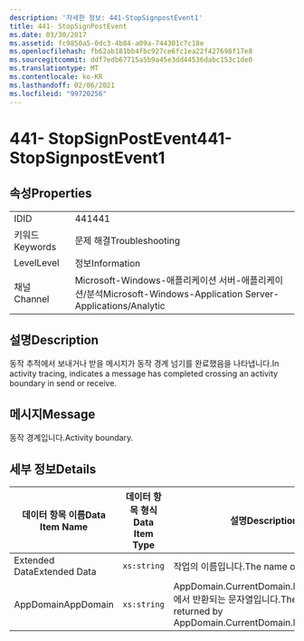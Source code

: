 ```yaml
---
description: '자세한 정보: 441-StopSignpostEvent1'
title: 441- StopSignPostEvent
ms.date: 03/30/2017
ms.assetid: fc9850a5-0dc3-4b84-a09a-744301c7c18e
ms.openlocfilehash: fb62ab181bb4fbc927ce6fc1ea22f427698f17e8
ms.sourcegitcommit: ddf7edb67715a5b9a45e3dd44536dabc153c1de0
ms.translationtype: MT
ms.contentlocale: ko-KR
ms.lasthandoff: 02/06/2021
ms.locfileid: "99720256"
---
```

# <a name="441--stopsignpostevent1"></a><span data-ttu-id="1a931-103">441- StopSignPostEvent</span><span class="sxs-lookup"><span data-stu-id="1a931-103">441- StopSignpostEvent1</span></span>

## <a name="properties"></a><span data-ttu-id="1a931-104">속성</span><span class="sxs-lookup"><span data-stu-id="1a931-104">Properties</span></span>  
  
|||  
|-|-|  
|<span data-ttu-id="1a931-105">ID</span><span class="sxs-lookup"><span data-stu-id="1a931-105">ID</span></span>|<span data-ttu-id="1a931-106">441</span><span class="sxs-lookup"><span data-stu-id="1a931-106">441</span></span>|  
|<span data-ttu-id="1a931-107">키워드</span><span class="sxs-lookup"><span data-stu-id="1a931-107">Keywords</span></span>|<span data-ttu-id="1a931-108">문제 해결</span><span class="sxs-lookup"><span data-stu-id="1a931-108">Troubleshooting</span></span>|  
|<span data-ttu-id="1a931-109">Level</span><span class="sxs-lookup"><span data-stu-id="1a931-109">Level</span></span>|<span data-ttu-id="1a931-110">정보</span><span class="sxs-lookup"><span data-stu-id="1a931-110">Information</span></span>|  
|<span data-ttu-id="1a931-111">채널</span><span class="sxs-lookup"><span data-stu-id="1a931-111">Channel</span></span>|<span data-ttu-id="1a931-112">Microsoft-Windows-애플리케이션 서버-애플리케이션/분석</span><span class="sxs-lookup"><span data-stu-id="1a931-112">Microsoft-Windows-Application Server-Applications/Analytic</span></span>|  
  
## <a name="description"></a><span data-ttu-id="1a931-113">설명</span><span class="sxs-lookup"><span data-stu-id="1a931-113">Description</span></span>  

 <span data-ttu-id="1a931-114">동작 추적에서 보내거나 받을 메시지가 동작 경계 넘기를 완료했음을 나타냅니다.</span><span class="sxs-lookup"><span data-stu-id="1a931-114">In activity tracing, indicates a message has completed crossing an activity boundary in send or receive.</span></span>  
  
## <a name="message"></a><span data-ttu-id="1a931-115">메시지</span><span class="sxs-lookup"><span data-stu-id="1a931-115">Message</span></span>  

 <span data-ttu-id="1a931-116">동작 경계입니다.</span><span class="sxs-lookup"><span data-stu-id="1a931-116">Activity boundary.</span></span>  
  
## <a name="details"></a><span data-ttu-id="1a931-117">세부 정보</span><span class="sxs-lookup"><span data-stu-id="1a931-117">Details</span></span>  
  
|<span data-ttu-id="1a931-118">데이터 항목 이름</span><span class="sxs-lookup"><span data-stu-id="1a931-118">Data Item Name</span></span>|<span data-ttu-id="1a931-119">데이터 항목 형식</span><span class="sxs-lookup"><span data-stu-id="1a931-119">Data Item Type</span></span>|<span data-ttu-id="1a931-120">설명</span><span class="sxs-lookup"><span data-stu-id="1a931-120">Description</span></span>|  
|--------------------|--------------------|-----------------|  
|<span data-ttu-id="1a931-121">Extended Data</span><span class="sxs-lookup"><span data-stu-id="1a931-121">Extended Data</span></span>|`xs:string`|<span data-ttu-id="1a931-122">작업의 이름입니다.</span><span class="sxs-lookup"><span data-stu-id="1a931-122">The name of the activity.</span></span>|  
|<span data-ttu-id="1a931-123">AppDomain</span><span class="sxs-lookup"><span data-stu-id="1a931-123">AppDomain</span></span>|`xs:string`|<span data-ttu-id="1a931-124">AppDomain.CurrentDomain.FriendlyName에서 반환되는 문자열입니다.</span><span class="sxs-lookup"><span data-stu-id="1a931-124">The string returned by AppDomain.CurrentDomain.FriendlyName.</span></span>|
